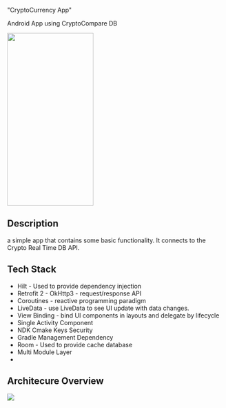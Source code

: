 "CryptoCurrency App"

Android App using CryptoCompare DB

<img src="https://user-images.githubusercontent.com/8085770/133934015-38303613-4c13-485a-9ebe-91deb1807b6e.png" width="200" height="400">

## Description

a simple app that contains some basic functionality. It connects to the Crypto Real Time DB API.


## Tech Stack
- Hilt - Used to provide dependency injection
- Retrofit 2 - OkHttp3 - request/response API
- Coroutines - reactive programming paradigm
- LiveData - use LiveData to see UI update with data changes.
- View Binding - bind UI components in layouts and delegate by lifecycle
- Single Activity Component
- NDK Cmake Keys Security
- Gradle Management Dependency
- Room - Used to provide cache database
- Multi Module Layer
-

## Architecure Overview

<img src="https://user-images.githubusercontent.com/8085770/133979726-b21cfe3a-7f12-4f69-99b4-ded8c50f8e2d.png" style="background-color:white">